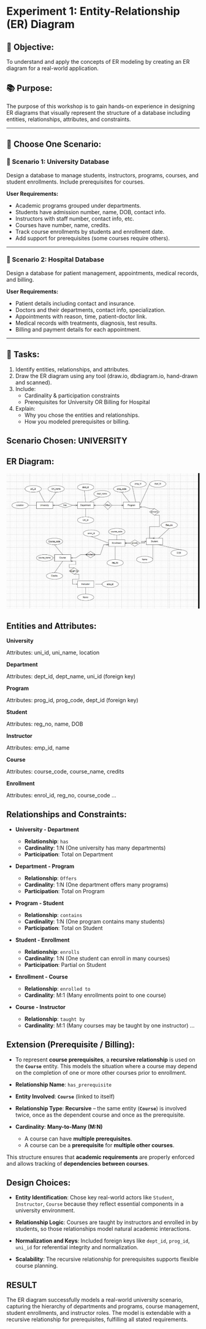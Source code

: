 # Experiment 1: Entity-Relationship (ER) Diagram

## 🎯 Objective:
To understand and apply the concepts of ER modeling by creating an ER diagram for a real-world application.

## 📚 Purpose:
The purpose of this workshop is to gain hands-on experience in designing ER diagrams that visually represent the structure of a database including entities, relationships, attributes, and constraints.

---

## 🧪 Choose One Scenario:

### 🔹 Scenario 1: University Database
Design a database to manage students, instructors, programs, courses, and student enrollments. Include prerequisites for courses.

**User Requirements:**
- Academic programs grouped under departments.
- Students have admission number, name, DOB, contact info.
- Instructors with staff number, contact info, etc.
- Courses have number, name, credits.
- Track course enrollments by students and enrollment date.
- Add support for prerequisites (some courses require others).

---

### 🔹 Scenario 2: Hospital Database
Design a database for patient management, appointments, medical records, and billing.

**User Requirements:**
- Patient details including contact and insurance.
- Doctors and their departments, contact info, specialization.
- Appointments with reason, time, patient-doctor link.
- Medical records with treatments, diagnosis, test results.
- Billing and payment details for each appointment.

---

## 📝 Tasks:
1. Identify entities, relationships, and attributes.
2. Draw the ER diagram using any tool (draw.io, dbdiagram.io, hand-drawn and scanned).
3. Include:
   - Cardinality & participation constraints
   - Prerequisites for University OR Billing for Hospital
4. Explain:
   - Why you chose the entities and relationships.
   - How you modeled prerequisites or billing.


## Scenario Chosen: UNIVERSITY

## ER Diagram:
![ER Diagram](https://github.com/dharun06/files/blob/main/ERUNIVERSITY.jpeg)

## Entities and Attributes:
**University**

Attributes: uni_id, uni_name, location

**Department**

Attributes: dept_id, dept_name, uni_id (foreign key)

**Program**

Attributes: prog_id, prog_code, dept_id (foreign key)

**Student**

Attributes: reg_no, name, DOB

**Instructor**

Attributes: emp_id, name

**Course**

Attributes: course_code, course_name, credits

**Enrollment**

Attributes: enrol_id, reg_no, course_code
...

## Relationships and Constraints:
- **University - Department**
  - **Relationship**: `has`
  - **Cardinality**: 1:N (One university has many departments)
  - **Participation**: Total on Department

- **Department - Program**
  - **Relationship**: `Offers`
  - **Cardinality**: 1:N (One department offers many programs)
  - **Participation**: Total on Program

- **Program - Student**
  - **Relationship**: `contains`
  - **Cardinality**: 1:N (One program contains many students)
  - **Participation**: Total on Student

- **Student - Enrollment**
  - **Relationship**: `enrolls`
  - **Cardinality**: 1:N (One student can enroll in many courses)
  - **Participation**: Partial on Student

- **Enrollment - Course**
  - **Relationship**: `enrolled to`
  - **Cardinality**: M:1 (Many enrollments point to one course)

- **Course - Instructor**
  - **Relationship**: `taught by`
  - **Cardinality**: M:1 (Many courses may be taught by one instructor)
...

## Extension (Prerequisite / Billing):
- To represent **course prerequisites**, a **recursive relationship** is used on the **`Course`** entity. This models the situation where a course may depend on the completion of one or more other courses prior to enrollment.

- **Relationship Name**: `has_prerequisite`
- **Entity Involved**: **`Course`** (linked to itself)
- **Relationship Type**: **Recursive** – the same entity (**`Course`**) is involved twice, once as the dependent course and once as the prerequisite.
- **Cardinality**: **Many-to-Many (M:N)**
  - A course can have **multiple prerequisites**.
  - A course can be a **prerequisite** for **multiple other courses**.

This structure ensures that **academic requirements** are properly enforced and allows tracking of **dependencies between courses**.

## Design Choices:
- **Entity Identification**: Chose key real-world actors like `Student`, `Instructor`, `Course` because they reflect essential components in a university environment.

- **Relationship Logic**: Courses are taught by instructors and enrolled in by students, so those relationships model natural academic interactions.

- **Normalization and Keys**: Included foreign keys like `dept_id`, `prog_id`, `uni_id` for referential integrity and normalization.

- **Scalability**: The recursive relationship for prerequisites supports flexible course planning.

## RESULT
The ER diagram successfully models a real-world university scenario, capturing the hierarchy of departments and programs, course management, student enrollments, and instructor roles. The model is extendable with a recursive relationship for prerequisites, fulfilling all stated requirements.
